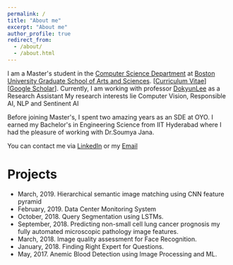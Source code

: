 ```yaml
---
permalink: /
title: "About me"
excerpt: "About me"
author_profile: true
redirect_from: 
  - /about/
  - /about.html
---
```


I am a Master's student in the [Computer Science Department](https://www.bu.edu/academics/cas/departments/computer-science/) 
at [Boston University Graduate School of Arts and Sciences](https://www.bu.edu/academics/grs/). 
[[Curriculum Vitae](https://divyaspoorthy.github.io/files/Divya_Spoorthy_Resume.pdf)] 
[[Google Scholar](https://scholar.google.com/citations?user=evsIAZYAAAAJ&hl=en)]. 
Currently, I am working with professor [DokyunLee](https://www.leedokyun.com/) as a Research Assistant
My research interests lie Computer Vision, Responsible AI, NLP and Sentinent AI 

Before joining Master's, I spent two amazing years as an SDE at OYO. I earned my Bachelor's in Engineering Science from IIT Hyderabad
where I had the pleasure of working with Dr.Soumya Jana.

You can contact me via [LinkedIn](https://www.linkedin.com/in/divya-spoorthy-572586141/) or my [Email](divya.spoorthy7@gmail.com)



# Projects
* March, 2019. Hierarchical semantic image matching using CNN feature pyramid
* February, 2019. Data Center Monitoring System
* October, 2018. Query Segmentation using LSTMs.
* September, 2018. Predicting non-small cell lung cancer prognosis my fully automated microscopic pathology image features.
* March, 2018. Image quality assessment for Face Recognition.
* January, 2018. Finding Right Expert for Questions.
* May, 2017. Anemic Blood Detection using Image Processing and ML.
